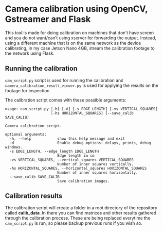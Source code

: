 # Camera calibration using OpenCV, Gstreamer and Flask
This tool is made for doing calibration on machines that don't have screen and you do not want/can't using xserver for forwarding the output. Instead, using a different machine that is on the same network as the device calibrating, in my case Jetson Nano 4GB, stream the calibration footage to the network using Flask.

## Running the calibration
```cam_script.py``` script is used for running the calibration and ```camera_calibration_result_viewer.py``` is used for applying the results on the footage for inspection.

The calibration script comes with these possible arguments:
```
usage: cam_script.py [-h] [-d] [-s EDGE_LENGTH] [-vs VERTICAL_SQUARES]
                     [-hs HORIZONTAL_SQUARES] [--save_calib SAVE_CALIB]

Camera calibration script.

optional arguments:
  -h, --help            show this help message and exit
  -d                    Enable debug options: delays, prints, debug windows.
  -s EDGE_LENGTH, --edge_length EDGE_LENGTH
                        Edge length in cm
  -vs VERTICAL_SQUARES, --vertical_squares VERTICAL_SQUARES
                        Number of inner squares vertically.
  -hs HORIZONTAL_SQUARES, --horizontal_squares HORIZONTAL_SQUARES
                        Number of inner squares horizontally.
  --save_calib SAVE_CALIB
                        Save calibration images.
```

## Calibration results
The calibration script will create a folder in a root directory of the repository called **calib_data**. In there you can find matrices and other results gathered through the calibration process. These are being replaced everytime the ```cam_script.py``` is run, so please backup previous runs if you wish so.